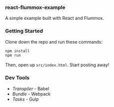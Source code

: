 ### react-flummox-example

A simple example built with React and Flummox. 

### Getting Started

Clone down the repo and run these commands:

```javascript
npm install
npm run
```

Then, open up `src/index.html`. Start posting away!

### Dev Tools
* _Transpiler_ - Babel
* _Bundle_ - Webpack
* _Tasks_ - Gulp